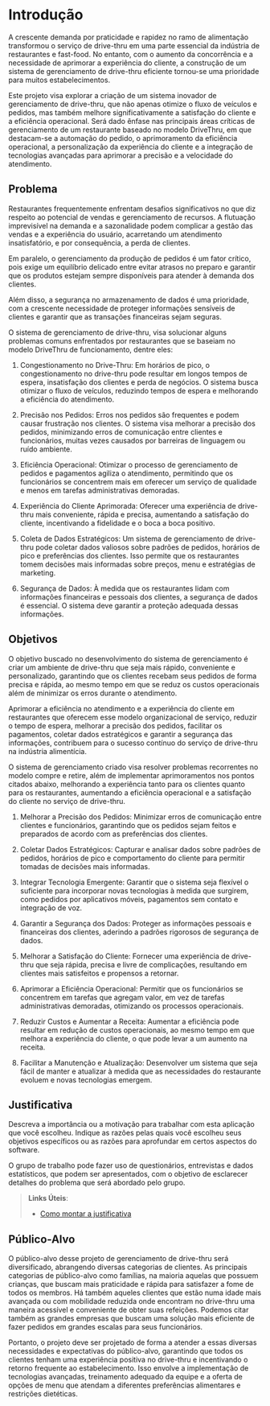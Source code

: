 # Introdução

A crescente demanda por praticidade e rapidez no ramo de alimentação transformou o serviço de drive-thru em uma parte essencial da indústria de restaurantes e fast-food. No entanto, com o aumento da concorrência e a necessidade de aprimorar a experiência do cliente, a construção de um sistema de gerenciamento de drive-thru eficiente tornou-se uma prioridade para muitos estabelecimentos. 

Este projeto visa explorar a criação de um sistema inovador de gerenciamento de drive-thru, que não apenas otimize o fluxo de veículos e pedidos, mas também melhore significativamente a satisfação do cliente e a eficiência operacional. Será dado ênfase nas principais áreas críticas de gerenciamento de um restaurante baseado no modelo DriveThru, em que destacam-se a automação do pedido, o aprimoramento da eficiência operacional, a personalização da experiência do cliente e a integração de tecnologias avançadas para aprimorar a precisão e a velocidade do atendimento. 

## Problema
Restaurantes frequentemente enfrentam desafios significativos no que diz respeito ao potencial de vendas e gerenciamento de recursos. A flutuação imprevisível na demanda e a sazonalidade podem complicar a gestão das vendas e a experiência do usuário, acarretando um atendimento insatisfatório, e por consequência, a perda de clientes.

Em paralelo, o gerenciamento da produção de pedidos é um fator crítico, pois exige um equilíbrio delicado entre evitar atrasos no preparo e garantir que os produtos estejam sempre disponíveis para atender à demanda dos clientes.  

Além disso, a segurança no armazenamento de dados é uma prioridade, com a crescente necessidade de proteger informações sensíveis de clientes e garantir que as transações financeiras sejam seguras.  

O sistema de gerenciamento de drive-thru, visa solucionar alguns problemas comuns enfrentados por restaurantes que se baseiam no modelo DriveThru de funcionamento, dentre eles: 

1. Congestionamento no Drive-Thru: Em horários de pico, o congestionamento no drive-thru pode resultar em longos tempos de espera, insatisfação dos clientes e perda de negócios. O sistema busca otimizar o fluxo de veículos, reduzindo tempos de espera e melhorando a eficiência do atendimento. 

2. Precisão nos Pedidos: Erros nos pedidos são frequentes e podem causar frustração nos clientes. O sistema visa melhorar a precisão dos pedidos, minimizando erros de comunicação entre clientes e funcionários, muitas vezes causados por barreiras de linguagem ou ruído ambiente. 

3. Eficiência Operacional: Otimizar o processo de gerenciamento de pedidos e pagamentos agiliza o atendimento, permitindo que os funcionários se concentrem mais em oferecer um serviço de qualidade e menos em tarefas administrativas demoradas. 

4. Experiência do Cliente Aprimorada: Oferecer uma experiência de drive-thru mais conveniente, rápida e precisa, aumentando a satisfação do cliente, incentivando a fidelidade e o boca a boca positivo. 

5. Coleta de Dados Estratégicos: Um sistema de gerenciamento de drive-thru pode coletar dados valiosos sobre padrões de pedidos, horários de pico e preferências dos clientes. Isso permite que os restaurantes tomem decisões mais informadas sobre preços, menu e estratégias de marketing. 

6. Segurança de Dados: À medida que os restaurantes lidam com informações financeiras e pessoais dos clientes, a segurança de dados é essencial. O sistema deve garantir a proteção adequada dessas informações. 

## Objetivos

O objetivo buscado no desenvolvimento do sistema de gerenciamento é criar um ambiente de drive-thru que seja mais rápido, conveniente e personalizado, garantindo que os clientes recebam seus pedidos de forma precisa e rápida, ao mesmo tempo em que se reduz os custos operacionais além de minimizar os erros durante o atendimento. 

Aprimorar a eficiência no atendimento e a experiência do cliente em restaurantes que oferecem esse modelo organizacional de serviço, reduzir o tempo de espera, melhorar a precisão dos pedidos, facilitar os pagamentos, coletar dados estratégicos e garantir a segurança das informações, contribuem para o sucesso contínuo do serviço de drive-thru na indústria alimentícia. 

O sistema de gerenciamento criado visa resolver problemas recorrentes no modelo compre e retire, além de implementar aprimoramentos nos pontos citados abaixo, melhorando a experiência tanto para os clientes quanto para os restaurantes, aumentando a eficiência operacional e a satisfação do cliente no serviço de drive-thru. 
 

1. Melhorar a Precisão dos Pedidos: Minimizar erros de comunicação entre clientes e funcionários, garantindo que os pedidos sejam feitos e preparados de acordo com as preferências dos clientes. 

2. Coletar Dados Estratégicos: Capturar e analisar dados sobre padrões de pedidos, horários de pico e comportamento do cliente para permitir tomadas de decisões mais informadas. 

3. Integrar Tecnologia Emergente: Garantir que o sistema seja flexível o suficiente para incorporar novas tecnologias à medida que surgirem, como pedidos por aplicativos móveis, pagamentos sem contato e integração de voz. 

4. Garantir a Segurança dos Dados: Proteger as informações pessoais e financeiras dos clientes, aderindo a padrões rigorosos de segurança de dados. 

5. Melhorar a Satisfação do Cliente: Fornecer uma experiência de drive-thru que seja rápida, precisa e livre de complicações, resultando em clientes mais satisfeitos e propensos a retornar. 

6. Aprimorar a Eficiência Operacional: Permitir que os funcionários se concentrem em tarefas que agregam valor, em vez de tarefas administrativas demoradas, otimizando os processos operacionais. 

7. Reduzir Custos e Aumentar a Receita: Aumentar a eficiência pode resultar em redução de custos operacionais, ao mesmo tempo em que melhora a experiência do cliente, o que pode levar a um aumento na receita. 

8. Facilitar a Manutenção e Atualização: Desenvolver um sistema que seja fácil de manter e atualizar à medida que as necessidades do restaurante evoluem e novas tecnologias emergem. 

## Justificativa

Descreva a importância ou a motivação para trabalhar com esta aplicação que você escolheu. Indique as razões pelas quais você escolheu seus objetivos específicos ou as razões para aprofundar em certos aspectos do software.

O grupo de trabalho pode fazer uso de questionários, entrevistas e dados estatísticos, que podem ser apresentados, com o objetivo de esclarecer detalhes do problema que será abordado pelo grupo.

> **Links Úteis**:
> - [Como montar a justificativa](https://guiadamonografia.com.br/como-montar-justificativa-do-tcc/)

## Público-Alvo

O público-alvo desse projeto de gerenciamento de drive-thru será diversificado, abrangendo diversas categorias de clientes. As principais categorias de público-alvo como famílias, na maioria aquelas que possuem crianças, que buscam mais praticidade e rápida para satisfazer a fome de todos os membros. Há também aqueles clientes que estão numa idade mais avançada ou com mobilidade reduzida onde encontram no drive-thru uma maneira acessível e conveniente de obter suas refeições. Podemos citar também as grandes empresas que buscam uma solução mais eficiente de fazer pedidos em grandes escalas para seus funcionários.

Portanto, o projeto deve ser projetado de forma a atender a essas diversas necessidades e expectativas do público-alvo, garantindo que todos os clientes tenham uma experiência positiva no drive-thru e incentivando o retorno frequente ao estabelecimento. Isso envolve a implementação de tecnologias avançadas, treinamento adequado da equipe e a oferta de opções de menu que atendam a diferentes preferências alimentares e restrições dietéticas.
